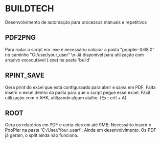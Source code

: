 # BUILDTECH
Desenvolvimento de automação para processos manuais e repetitivos

## PDF2PNG
Para rodar o script em .exe é necessário colocar a pasta "poppler-0.68.0" no caminho "C:/user/your_user" \n
Já disponível para utilização com arquivo excecutável (.exe) na pasta 'build'

## RPINT_SAVE
Gera print do excel que está configuraado para abrir e salva em PDF.
Falta inserir o excel dentro da pasta para que o script pegue esse excel.
Fácil utilização com o AHK, utilizando algum atalho. (Ex.: crtl + A)

## ROOT
Gera os relatórios em PDF e corta eles em até 9MB;
Necessário inserir o PooPler na pasta 'C:/User/Your_usar/';
Ainda em desenvolvimento. Os PDF já geram, o split ainda não funciona.

